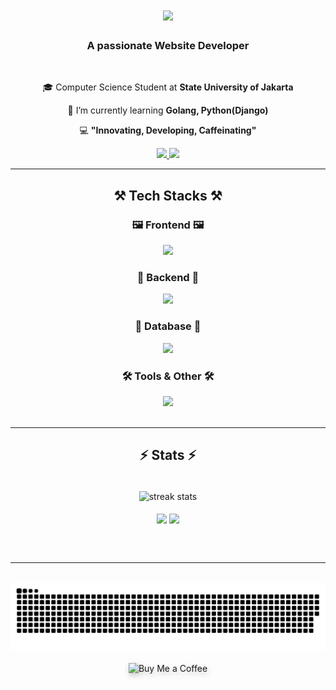 <h1 align="center">
  <img
    src="https://readme-typing-svg.herokuapp.com/?font=Righteous&size=35&center=true&vCenter=true&width=500&height=70&duration=4000&lines=Hi+There!+👋;+I'm+Rafly+Rabbany+Z.P.!;"
  />
</h1>

<h3 align="center">A passionate Website Developer</h3>

<br />

<div align="center">
  
 🎓 Computer Science Student at **State University of Jakarta**
  
  🌱 I’m currently learning **Golang, Python(Django)**
  
  💻 **"Innovating, Developing, Caffeinating"**
  
</div>

<div align="center">
  <a href="mailto:raflyrabbany0804@gmail.com">
    <img
      src="https://img.shields.io/badge/Gmail-333333?style=for-the-badge&logo=gmail&logoColor=red"
    />
  </a>
  <a
    href="https://www.linkedin.com/in/rafly-rabbany-zalfa-pateda"
    target="_blank"
  >
    <img
      src="https://img.shields.io/badge/LinkedIn-0077B5?style=for-the-badge&logo=linkedin&logoColor=white"
      target="_blank"
    />
  </a>
</div>

<hr />

<h2 align="center">⚒️ Tech Stacks ⚒️</h2>
<div align="center">

  <!-- Frontend -->
  <h3>🖼️ Frontend 🖼️</h3>
  <img src="https://skillicons.dev/icons?i=react,nextjs,bootstrap,tailwind,html,css,javascript,typescript" /><br />

  <!-- Backend -->
  <h3>🔧 Backend 🔧</h3>
  <img src="https://skillicons.dev/icons?i=nodejs,express,php,laravel,python" /><br />

  <!-- Database -->
  <h3>💾 Database 💾</h3>
  <img src="https://skillicons.dev/icons?i=mysql,mongodb" /><br />

  <!-- Tools & Others -->
  <h3>🛠️ Tools & Other 🛠️</h3>
  <img src="https://skillicons.dev/icons?i=vscode,github,git,figma,postman" /><br />

</div>

<br />
<hr />

<h2 align="center">⚡ Stats ⚡</h2>
<br />
<div align="center">
  <img
    width="500px"
    align="center"
    src="https://github-readme-streak-stats-salesp07.vercel.app?user=raflyrzp&theme=catppuccin-mocha&count_private=true"
    alt="streak stats"
  />
  <br />
  <br />
  <img
    height="200"
    align="center"
    src="https://github-readme-stats.vercel.app/api?username=raflyrzp&theme=catppuccin_mocha&rank_icon=github"
  />
  <img
    height="200"
    align="center"
    src="https://github-readme-stats.vercel.app/api/top-langs?username=raflyrzp&layout=compact&langs_count=8&card_width=320&theme=catppuccin_mocha"
  />
</div>

<br /><br />

<hr />

<br />

<div align="center">
<picture>
  <source media="(prefers-color-scheme: dark)" srcset="https://raw.githubusercontent.com/raflyrzp/raflyrzp/output/github-snake-dark.svg" />
  <source media="(prefers-color-scheme: light)" srcset="https://raw.githubusercontent.com/raflyrzp/raflyrzp/output/github-snake.svg" />
  <img alt="github-snake" src="https://raw.githubusercontent.com/raflyrzp/raflyrzp/output/github-snake.svg" />
</picture>
</div>

<br />

<div align="center">
<a href="https://saweria.co/raflyrzp" target="_blank" rel="noopener" style="text-decoration:none;">
  <img
    src="https://img.shields.io/badge/Buy%20Me%20a%20Coffee-6B4F3A?style=for-the-badge&logo=coffeescript"
    alt="Buy Me a Coffee"
    style="border:0; filter: drop-shadow(2px 4px 5px rgba(0,0,0,0.25));"
  />
</a>



</div>
